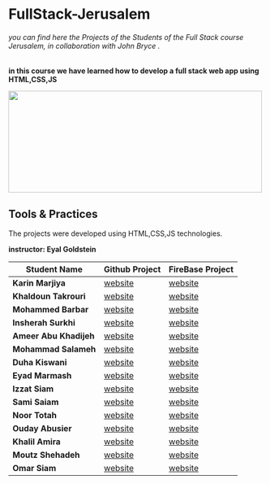 # FullStack-Jerusalem
###### you can find here the Projects of the Students of the Full Stack course Jerusalem, in collaboration with John Bryce .
**in this course we have learned how to develop a full stack web app using HTML,CSS,JS**


<img src="https://upload.wikimedia.org/wikipedia/commons/8/89/John_bryce_logo.jpg" width="500" height="200"/>


## Tools & Practices
The projects were developed using HTML,CSS,JS technologies.

**instructor: Eyal Goldstein**

Student Name | 	Github Project | FireBase Project
--- | --- | --- |
**Karin Marjiya** |	[website](https://karinmarjieh.github.io/simpleweb) |  [website]()
**Khaldoun Takrouri** |	[website](https://kht75.github.io/jerWepDevelopment/) | [website]()
**Mohammed Barbar** |	[website](https://mohammedbarbar.github.io/Draft/) | [website]()
**Insherah Surkhi** |	[website](https://insherah-surkhi.github.io/relax) | [website]()
**Ameer Abu Khadijeh** |	[website](https://ameerabukhadijeh.github.io/ameer/) | [website]()
**Mohammad Salameh** |	[website](https://mohammadsalameh12.github.io/clock/) | [website]()
**Duha Kiswani** |	[website](https://duha-se.github.io/Ex/) | [website]()
**Eyad Marmash** |	[website](https://eyadma.github.io/eyadmcv/) | [website]()
**Izzat Siam** |	[website](https://izzat-jb.github.io/HW1onGH/) | [website]()
**Sami Saiam** |	[website](https://samisaiam.github.io/world-nature/) | [website]()
**Noor Totah** |	[website](https://noortotah.github.io/simple-shopping-cart/) | [website]()
**Ouday Abusier** |	[website](https://ouday-abusier.github.io/oday-s-website/) | [website]()
**Khalil Amira** |	[website](https://khalilamira22.github.io/kalil/) | [website]()
**Moutz Shehadeh** |	[website](https://moutazshehadeh.github.io/moutaz-sh/) | [website]()
**Omar Siam** |	[website](https://omarsiam.github.io/omarcars/) | [website]()
